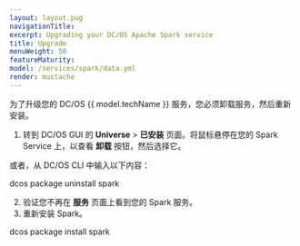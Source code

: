 ```yaml
---
layout: layout.pug
navigationTitle: 
excerpt: Upgrading your DC/OS Apache Spark service
title: Upgrade
menuWeight: 50
featureMaturity:
model: /services/spark/data.yml
render: mustache
---
```


为了升级您的 DC/OS {{ model.techName }} 服务，您必须卸载服务，然后重新安装。

1. 转到 DC/OS GUI 的 **Universe** > **已安装** 页面。将鼠标悬停在您的 Spark Service 上，以查看 **卸载** 按钮，然后选择它。

或者，从 DC/OS CLI 中输入以下内容：

 dcos package uninstall spark

2. 验证您不再在 **服务** 页面上看到您的 Spark 服务。
1. 重新安装 Spark。

 dcos package install spark
